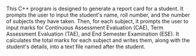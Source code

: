 This C++ program is designed to generate a report card for a student. It prompts the user to input the student's name, roll number, and the number of subjects they have taken. Then, for each subject, it prompts the user to input marks for Continuous Assessment Evaluation (CAE), Term Assessment Evaluation (TAE), and End Semester Examination (ESE). It calculates the total marks for each subject and writes them, along with the student's details, into a text file named after the student.

